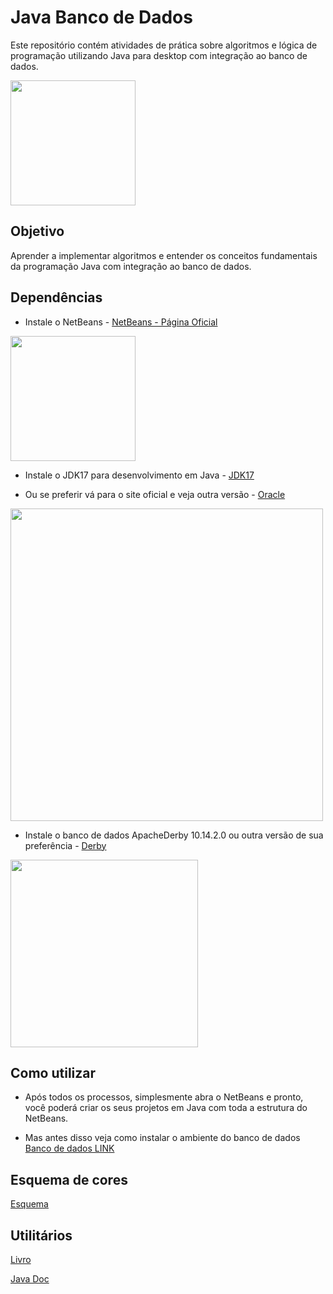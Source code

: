 # Java Banco de Dados

Este repositório contém atividades de prática sobre algoritmos e lógica de programação utilizando Java para desktop com integração ao banco de dados.

<img src="https://upload.wikimedia.org/wikipedia/en/3/30/Java_programming_language_logo.svg" width="200" />

## Objetivo
Aprender a implementar algoritmos e entender os conceitos fundamentais da programação Java com integração ao banco de dados.

## Dependências

* Instale o NetBeans - [NetBeans - Página Oficial](https://netbeans.apache.org/front/main/index.html)

 
<img src="https://netbeans.apache.org/_/images/apache-netbeans.svg" width="200" />

* Instale o JDK17 para desenvolvimento em Java - [JDK17](https://download.oracle.com/java/17/archive/jdk-17.0.8_windows-x64_bin.exe)

* Ou se preferir vá para o site oficial e veja outra versão - [Oracle](https://www.oracle.com/br/java/technologies/downloads/)

 <img src="https://upload.wikimedia.org/wikipedia/commons/5/50/Oracle_logo.svg" width="500" />
 
* Instale o banco de dados ApacheDerby 10.14.2.0 ou outra versão de sua preferência -  [Derby](https://db.apache.org/derby/derby_downloads.html)

 
<img src="https://db.apache.org/derby/images/final_logowithtext.png" width="300" />

## Como utilizar

* Após todos os processos, simplesmente abra o NetBeans e pronto, você poderá criar os seus projetos em Java com toda a estrutura do NetBeans.

* Mas antes disso veja como instalar o ambiente do banco de dados [Banco de dados LINK](Aulas/bancoDadosDerby.pdf)

## Esquema de cores

[Esquema](Aulas/esquemaCoresNetBeans.pdf)

## Utilitários

[Livro](https://www.google.com/url?sa=t&source=web&rct=j&opi=89978449&url=https://ia601403.us.archive.org/32/items/deitel-java-como-programar-6a-edicao-br-completo/Paul%2520Deitel%252C%2520Harvey%2520Deitel%2520-%2520Java%2520como%2520Programar%2520-%252010%25C2%25B0%2520Edi%25C3%25A7%25C3%25A3o.pdf&ved=2ahUKEwjl1u6_2LeFAxVxK7kGHejbBigQFnoECBMQAQ&usg=AOvVaw1xw1X6OpV8WWlVgoq4KxEk)

[Java Doc](https://docs.oracle.com/en/java/javase/13/docs/api/index.html)

